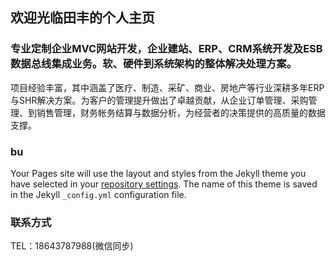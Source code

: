 ## 欢迎光临田丰的个人主页


### 专业定制企业MVC网站开发，企业建站、ERP、CRM系统开发及ESB数据总线集成业务。软、硬件到系统架构的整体解决处理方案。

项目经验丰富，其中涵盖了医疗、制造、采矿、商业、房地产等行业深耕多年ERP与SHR解决方案。为客户的管理提升做出了卓越贡献，从企业订单管理、采购管理、到销售管理，财务帐务结算与数据分析，为经营者的决策提供的高质量的数据支撑。




### bu

Your Pages site will use the layout and styles from the Jekyll theme you have selected in your [repository settings](https://github.com/ftzc/myExhibition/settings). The name of this theme is saved in the Jekyll `_config.yml` configuration file.

### 联系方式

TEL：18643787988(微信同步)
